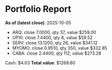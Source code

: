 # Portfolio Report
**As of (latest close)**: 2025-10-05

- ARQ: close 7.0000, qty 37, value $259.00
- UPXI: close 7.4400, qty 8, value $59.52
- SERV: close 13.1200, qty 26, value $341.12
- MYOMO: close 0.9510, qty 350, value $332.85
- CABA: close 2.4400, qty 112, value $273.28

Cash: $4.03
**Total value**: $1269.80